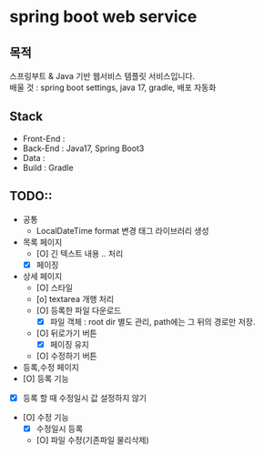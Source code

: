 # spring boot web service

## 목적
스프링부트 & Java 기반 웹서비스 템플릿 서비스입니다.  
배울 것 : spring boot settings, java 17, gradle, 배포 자동화

## Stack
- Front-End : 
- Back-End : Java17, Spring Boot3
- Data : 
- Build : Gradle

## TODO::
 - 공통
   - LocalDateTime format 변경 태그 라이브러리 생성
 - 목록 페이지
   - [O] 긴 텍스트 내용 .. 처리
   - [X] 페이징
 - 상세 페이지
   - [O] 스타일
   - [o] textarea 개행 처리
   - [O] 등록한 파일 다운로드
     - [x] 파일 객체 : root dir 별도 관리, path에는 그 뒤의 경로만 저장. 
   - [O] 뒤로가기 버튼
     - [X] 페이징 유지
   - [O] 수정하기 버튼
 - 등록,수정 페이지
  - [O] 등록 기능
  - [X] 등록 할 때 수정일시 값 설정하지 않기
  - [O] 수정 기능
    - [X] 수정일시 등록
    - [O] 파일 수정(기존파일 물리삭제)

